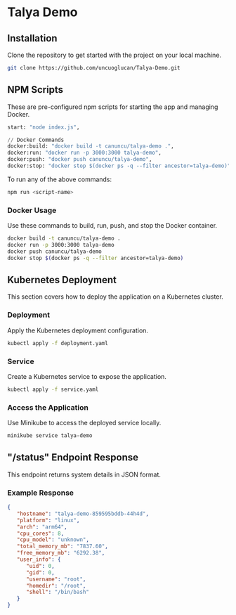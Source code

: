 # Talya Demo


##  Installation
Clone the repository to get started with the project on your local machine.

```bash
git clone https://github.com/uncuoglucan/Talya-Demo.git
```

##  NPM Scripts
These are pre-configured npm scripts for starting the app and managing Docker.

```python
start: "node index.js",

// Docker Commands
docker:build: "docker build -t canuncu/talya-demo .",
docker:run: "docker run -p 3000:3000 talya-demo",
docker:push: "docker push canuncu/talya-demo",
docker:stop: "docker stop $(docker ps -q --filter ancestor=talya-demo)"
```

To run any of the above commands:

```bash
npm run <script-name>
```

### Docker Usage
Use these commands to build, run, push, and stop the Docker container.

```bash
docker build -t canuncu/talya-demo .
docker run -p 3000:3000 talya-demo
docker push canuncu/talya-demo
docker stop $(docker ps -q --filter ancestor=talya-demo)
```

## Kubernetes Deployment
This section covers how to deploy the application on a Kubernetes cluster.

### Deployment
Apply the Kubernetes deployment configuration.

```bash
kubectl apply -f deployment.yaml
```

### Service
Create a Kubernetes service to expose the application.

```bash
kubectl apply -f service.yaml
```

### Access the Application
Use Minikube to access the deployed service locally.

```bash
minikube service talya-demo
```
 
## "/status" Endpoint Response

This endpoint returns system details in JSON format.

### Example Response

```json
{
   "hostname": "talya-demo-859595bddb-44h4d",
   "platform": "linux",
   "arch": "arm64",
   "cpu_cores": 8,
   "cpu_model": "unknown",
   "total_memory_mb": "7837.60",
   "free_memory_mb": "6292.38",
   "user_info": {
      "uid": 0,
      "gid": 0,
      "username": "root",
      "homedir": "/root",
      "shell": "/bin/bash"
   }
}
```
